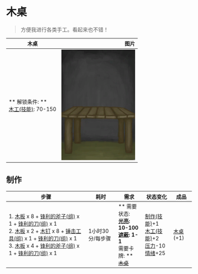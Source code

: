 # 木桌  
> 方便我进行各类手工。看起来也不错！  
  
  木桌  |   图片   
 ----  |  ----:   
 ** 解锁条件: **<br>[木工(技能)](Skill_Woodworking.md): 70-150  |  <img decoding="async" src="Sprite/Table.png" href="a.md" style="max-width:300px;max-height:300px;">   
  
## 制作  
步骤  |  耗时  |  需求  |  状态变化  |  成品  
----  |  ----  |  ----  |  ----  |  ----  
1. [木板](Plank.md) x 8 + [锋利的斧子(组)](GpTag_AxeAdv.md) x 1 + [锋利的刀(组)](GpTag_CutterAdv.md) x 1<br>2. [木板](Plank.md) x 2 + [木钉](Treenail.md) x 8 + [锤击工具(组)](GpTag_Hammer.md) x 1 + [锋利的刀(组)](GpTag_CutterAdv.md) x 1<br>3. [木板](Plank.md) x 4 + [锋利的斧子(组)](GpTag_AxeAdv.md) x 1 + [锋利的刀(组)](GpTag_CutterAdv.md) x 1  |  1小时30分/每步骤  |  ** 需要状态: **<br>[光亮](Light.md): 10-100<br>[遮蔽](Sheltered.md): 1-1<br>** 需要卡牌: **<br>~~[木桌](Table.md)~~  |  [制作(技能)](Skill_Crafting.md)+1<br>[木工(技能)](Skill_Woodworking.md)+2<br>[压力](Stress.md)-10<br>[情绪](Morale.md)+25  |  [木桌](Table.md)(+1)  


<script>document.title="木桌 - 卡牌生存百科 Card Survival Wiki";</script>